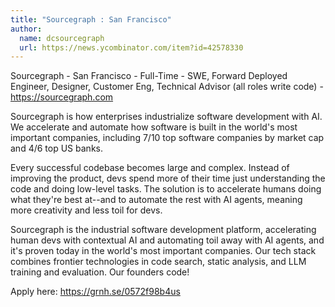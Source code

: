 ```yaml
---
title: "Sourcegraph : San Francisco"
author:
  name: dcsourcegraph
  url: https://news.ycombinator.com/item?id=42578330
---
```

Sourcegraph - San Francisco - Full-Time - SWE, Forward Deployed Engineer, Designer, Customer Eng, Technical Advisor (all roles write code) - <a href="https:&#x2F;&#x2F;sourcegraph.com" rel="nofollow">https:&#x2F;&#x2F;sourcegraph.com</a>

Sourcegraph is how enterprises industrialize software development with AI. We accelerate and automate how software is built in the world&#x27;s most important companies, including 7&#x2F;10 top software companies by market cap and 4&#x2F;6 top US banks.

Every successful codebase becomes large and complex. Instead of improving the product, devs spend more of their time just understanding the code and doing low-level tasks. The solution is to accelerate humans doing what they&#x27;re best at--and to automate the rest with AI agents, meaning more creativity and less toil for devs.

Sourcegraph is the industrial software development platform, accelerating human devs with contextual AI and automating toil away with AI agents, and it&#x27;s proven today in the world&#x27;s most important companies. Our tech stack combines frontier technologies in code search, static analysis, and LLM training and evaluation. Our founders code!

Apply here: <a href="https:&#x2F;&#x2F;grnh.se&#x2F;0572f98b4us" rel="nofollow">https:&#x2F;&#x2F;grnh.se&#x2F;0572f98b4us</a>
<JobApplication />
